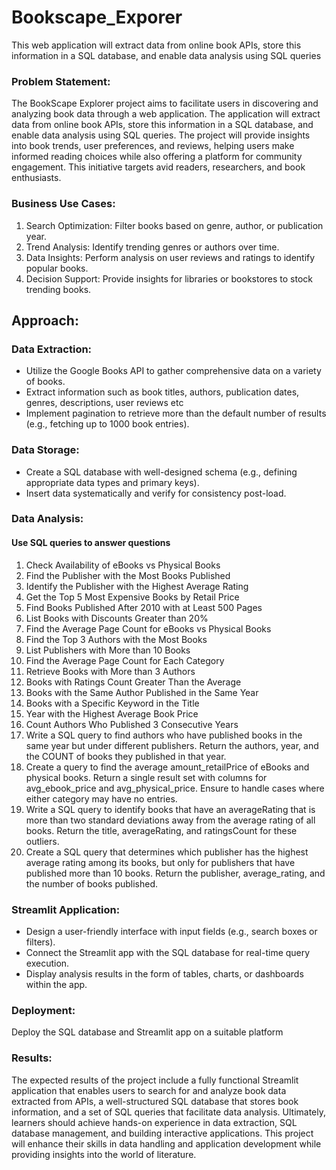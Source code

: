 # Bookscape_Exporer
This web application will extract data from online book APIs, store this information in a SQL database, and enable data analysis using SQL queries

### Problem Statement:
The BookScape Explorer project aims to facilitate users in discovering and analyzing book data through a web application. The application will extract data from online book APIs, store this information in a SQL database, and enable data analysis using SQL queries. The project will provide insights into book trends, user preferences, and reviews, helping users make informed reading choices while also offering a platform for community engagement. This initiative targets avid readers, researchers, and book enthusiasts.

### Business Use Cases:
 1. Search Optimization: Filter books based on genre, author, or publication year.
 2. Trend Analysis: Identify trending genres or authors over time.
 3. Data Insights: Perform analysis on user reviews and ratings to identify popular books.
 4. Decision Support: Provide insights for libraries or bookstores to stock trending books.

## Approach:
### Data Extraction: 
 - Utilize the Google Books API to gather comprehensive data on a variety of books.
 - Extract information such as book titles, authors, publication dates, genres, descriptions, user reviews etc
 - Implement pagination to retrieve more than the default number of results (e.g., fetching up to 1000 book entries).

### Data Storage: 
 - Create a SQL database with well-designed schema (e.g., defining appropriate data types and primary keys).
 - Insert data systematically and verify for consistency post-load.
### Data Analysis:
#### Use SQL queries to answer questions
 1. Check Availability of eBooks vs Physical Books
 2. Find the Publisher with the Most Books Published
 3. Identify the Publisher with the Highest Average Rating
 4. Get the Top 5 Most Expensive Books by Retail Price
 5. Find Books Published After 2010 with at Least 500 Pages
 6. List Books with Discounts Greater than 20%
 7. Find the Average Page Count for eBooks vs Physical Books
 8. Find the Top 3 Authors with the Most Books
 9. List Publishers with More than 10 Books
 10. Find the Average Page Count for Each Category
 11. Retrieve Books with More than 3 Authors
 12. Books with Ratings Count Greater Than the Average
 13. Books with the Same Author Published in the Same Year
 14. Books with a Specific Keyword in the Title
 15. Year with the Highest Average Book Price
 16. Count Authors Who Published 3 Consecutive Years
 17. Write a SQL query to find authors who have published books in the same year but under different publishers. Return the authors, year, and the COUNT of books they published in that year.
 18. Create a query to find the average amount_retailPrice of eBooks and physical books. Return a single result set with columns for avg_ebook_price and avg_physical_price. Ensure to handle cases where either category may have no entries.
 19. Write a SQL query to identify books that have an averageRating that is more than two standard deviations away from the average rating of all books. Return the title, averageRating, and ratingsCount for these outliers.
 20. Create a SQL query that determines which publisher has the highest average rating among its books, but only for publishers that have published more than 10 books. Return the publisher, average_rating, and the number of books published.


### Streamlit Application:
 - Design a user-friendly interface with input fields (e.g., search boxes or filters).
 - Connect the Streamlit app with the SQL database for real-time query execution.
 - Display analysis results in the form of tables, charts, or dashboards within the app.
### Deployment:
Deploy the SQL database and Streamlit app on a suitable platform 

### Results: 
The expected results of the project include a fully functional Streamlit application that enables users to search for and analyze book data extracted from APIs, a well-structured SQL database that stores book information, and a set of SQL queries that facilitate data analysis. Ultimately, learners should achieve hands-on experience in data extraction, SQL database management, and building interactive applications. This project will enhance their skills in data handling and application development while providing insights into the world of literature.

